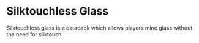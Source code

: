 # Silktouchless Glass
Silktouchless glass is a datapack which allows players mine glass without the need for silktouch
